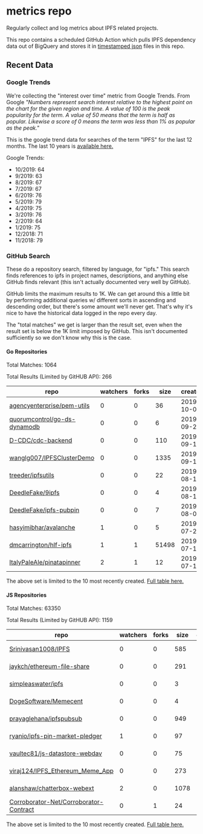 # metrics repo

Regularly collect and log metrics about IPFS related projects.

This repo contains a scheduled GitHub Action which pulls IPFS dependency data out of BigQuery and stores it 
in [timestamped json](./logs) files in this repo.

## Recent Data

### Google Trends

We're collecting the "interest over time" metric from Google Trends. From Google *"Numbers 
represent search interest relative to the highest point on the chart for the given region and 
time. A value of 100 is the peak popularity for the term. A value of 50 means that the term is 
half as popular. Likewise a score of 0 means the term was less than 1% as popular as the peak."*

This is the google trend data for searches of the term "IPFS" for the
last 12 months. The last 10 years is [available here.](./results/google-trends.md)



Google Trends:
*  10/2019: 64
*  9/2019: 63
*  8/2019: 67
*  7/2019: 67
*  6/2019: 76
*  5/2019: 79
*  4/2019: 75
*  3/2019: 76
*  2/2019: 64
*  1/2019: 75
*  12/2018: 71
*  11/2018: 79

### GitHub Search

These do a repository search, filtered by language, for "ipfs." This search
finds references to ipfs in project names, descriptions, and anything else
GitHub finds relevant (this isn't actually documented very well by GitHub).

GitHub limits the maximum results to 1K. We can get around this a little bit
by performing additional queries w/ different sorts in ascending and descending
order, but there's some amount we'll never get. That's why it's nice to have
the historical data logged in the repo every day.

The "total matches" we get is larger than the result set, even when the result
set is below the 1K limit imposed by GitHub. This isn't documented sufficiently
so we don't know why this is the case.

#### Go Repositories

Total Matches: 1064

Total Results (Limited by GitHUB API): 266

| repo | watchers | forks | size | created | pushed |
| ---- | -------- | ----- | ---- | ------- | ------ |
| [agencyenterprise/pem-utils](https://github.com/agencyenterprise/pem-utils)| 0 | 0 | 36| 2019-10-08 | 2019-10-08 |
| [quorumcontrol/go-ds-dynamodb](https://github.com/quorumcontrol/go-ds-dynamodb)| 0 | 0 | 6| 2019-09-27 | 2019-09-27 |
| [D-CDC/cdc-backend](https://github.com/D-CDC/cdc-backend)| 0 | 0 | 110| 2019-09-14 | 2019-09-15 |
| [wanglg007/IPFSClusterDemo](https://github.com/wanglg007/IPFSClusterDemo)| 0 | 0 | 1335| 2019-09-10 | 2019-09-10 |
| [treeder/ipfsutils](https://github.com/treeder/ipfsutils)| 0 | 0 | 22| 2019-08-17 | 2019-08-18 |
| [DeedleFake/9ipfs](https://github.com/DeedleFake/9ipfs)| 0 | 0 | 4| 2019-08-13 | 2019-08-13 |
| [DeedleFake/ipfs-pubpin](https://github.com/DeedleFake/ipfs-pubpin)| 0 | 0 | 7| 2019-08-02 | 2019-08-02 |
| [hasyimibhar/avalanche](https://github.com/hasyimibhar/avalanche)| 1 | 0 | 5| 2019-07-22 | 2019-07-22 |
| [dmcarrington/hlf-ipfs](https://github.com/dmcarrington/hlf-ipfs)| 1 | 1 | 51498| 2019-07-14 | 2019-09-10 |
| [ItalyPaleAle/pinatapinner](https://github.com/ItalyPaleAle/pinatapinner)| 2 | 1 | 12| 2019-07-12 | 2019-07-28 |


The above set is limited to the 10 most recently created. 
[Full table here.](./results/repo_search_go.md)

#### JS Repositories

Total Matches: 63350

Total Results (Limited by GitHUB API): 1159

| repo | watchers | forks | size | created | pushed |
| ---- | -------- | ----- | ---- | ------- | ------ |
| [Srinivasan1008/IPFS](https://github.com/Srinivasan1008/IPFS)| 0 | 0 | 585| 2019-10-06 | 2019-10-06 |
| [jaykch/ethereum-file-share](https://github.com/jaykch/ethereum-file-share)| 0 | 0 | 291| 2019-10-06 | 2019-10-06 |
| [simpleaswater/ipfs](https://github.com/simpleaswater/ipfs)| 0 | 0 | 3| 2019-10-04 | 2019-10-05 |
| [DogeSoftware/Memecent](https://github.com/DogeSoftware/Memecent)| 0 | 0 | 4| 2019-10-03 | 2019-10-05 |
| [prayaglehana/ipfspubsub](https://github.com/prayaglehana/ipfspubsub)| 0 | 0 | 949| 2019-10-02 | 2019-10-02 |
| [ryanio/ipfs-pin-market-pledger](https://github.com/ryanio/ipfs-pin-market-pledger)| 1 | 0 | 97| 2019-10-02 | 2019-10-07 |
| [vaultec81/js-datastore-webdav](https://github.com/vaultec81/js-datastore-webdav)| 0 | 0 | 75| 2019-10-01 | 2019-10-01 |
| [viraj124/IPFS_Ethereum_Meme_App](https://github.com/viraj124/IPFS_Ethereum_Meme_App)| 0 | 0 | 273| 2019-10-01 | 2019-10-01 |
| [alanshaw/chatterbox-webext](https://github.com/alanshaw/chatterbox-webext)| 2 | 0 | 1078| 2019-09-30 | 2019-10-08 |
| [Corroborator-Net/Corroborator-Contract](https://github.com/Corroborator-Net/Corroborator-Contract)| 0 | 1 | 24| 2019-09-29 | 2019-09-29 |


The above set is limited to the 10 most recently created. 
[Full table here.](./results/repo_search_js.md)
